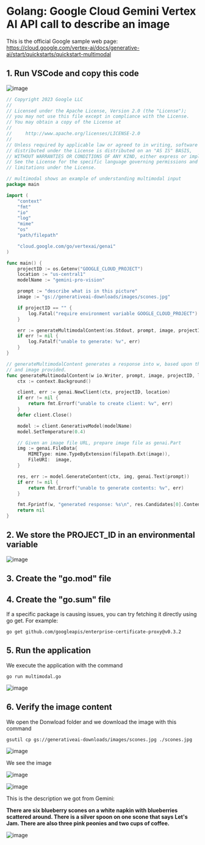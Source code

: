 # Golang: Google Cloud Gemini Vertex AI API call to describe an image

This is the official Google sample web page: https://cloud.google.com/vertex-ai/docs/generative-ai/start/quickstarts/quickstart-multimodal

## 1. Run VSCode and copy this code

![image](https://github.com/luiscoco/Golang-sample18-Google-Gemini/assets/32194879/970a0021-1704-4379-b786-dfe736bb2d80)

```go
// Copyright 2023 Google LLC
//
// Licensed under the Apache License, Version 2.0 (the "License");
// you may not use this file except in compliance with the License.
// You may obtain a copy of the License at
//
//     http://www.apache.org/licenses/LICENSE-2.0
//
// Unless required by applicable law or agreed to in writing, software
// distributed under the License is distributed on an "AS IS" BASIS,
// WITHOUT WARRANTIES OR CONDITIONS OF ANY KIND, either express or implied.
// See the License for the specific language governing permissions and
// limitations under the License.

// multimodal shows an example of understanding multimodal input
package main

import (
	"context"
	"fmt"
	"io"
	"log"
	"mime"
	"os"
	"path/filepath"

	"cloud.google.com/go/vertexai/genai"
)

func main() {
	projectID := os.Getenv("GOOGLE_CLOUD_PROJECT")
	location := "us-central1"
	modelName := "gemini-pro-vision"

	prompt := "describe what is in this picture"
	image := "gs://generativeai-downloads/images/scones.jpg"

	if projectID == "" {
		log.Fatal("require environment variable GOOGLE_CLOUD_PROJECT")
	}

	err := generateMultimodalContent(os.Stdout, prompt, image, projectID, location, modelName)
	if err != nil {
		log.Fatalf("unable to generate: %v", err)
	}
}

// generateMultimodalContent generates a response into w, based upon the prompt
// and image provided.
func generateMultimodalContent(w io.Writer, prompt, image, projectID, location, modelName string) error {
	ctx := context.Background()

	client, err := genai.NewClient(ctx, projectID, location)
	if err != nil {
		return fmt.Errorf("unable to create client: %v", err)
	}
	defer client.Close()

	model := client.GenerativeModel(modelName)
	model.SetTemperature(0.4)

	// Given an image file URL, prepare image file as genai.Part
	img := genai.FileData{
		MIMEType: mime.TypeByExtension(filepath.Ext(image)),
		FileURI:  image,
	}

	res, err := model.GenerateContent(ctx, img, genai.Text(prompt))
	if err != nil {
		return fmt.Errorf("unable to generate contents: %v", err)
	}

	fmt.Fprintf(w, "generated response: %s\n", res.Candidates[0].Content.Parts[0])
	return nil
}
```

## 2. We store the PROJECT_ID in an environmental variable

![image](https://github.com/luiscoco/Golang-sample18-Google-Gemini/assets/32194879/26e283af-1f47-43ea-b9ba-73957b8d2272)

## 3. Create the "go.mod" file

## 4. Create the "go.sum" file

If a specific package is causing issues, you can try fetching it directly using go get. For example:

```
go get github.com/googleapis/enterprise-certificate-proxy@v0.3.2
```

## 5. Run the application

We execute the application with the command

```
go run multimodal.go
```

![image](https://github.com/luiscoco/Golang-sample18-Google-Gemini/assets/32194879/71d3528a-7e78-475d-a254-74772388f4f6)

## 6. Verify the image content

We open the Donwload folder and we download the image with this command

```
gsutil cp gs://generativeai-downloads/images/scones.jpg ./scones.jpg
```

![image](https://github.com/luiscoco/Golang-sample18-Google-Gemini/assets/32194879/256876ad-f92f-4ead-afd8-052e3f6465f6)

We see the image 

![image](https://github.com/luiscoco/Golang-sample18-Google-Gemini/assets/32194879/e8848059-b7b1-46f7-a594-7a4312fd9aaa)

![image](https://github.com/luiscoco/Golang-sample18-Google-Gemini/assets/32194879/8b2d03f4-7aa0-49e0-bb24-d60419ffbf39)

This is the description we got from Gemini:

**There are six blueberry scones on a white napkin with blueberries scattered around. There is a silver spoon on one scone that says Let's Jam. There are also three pink peonies and two cups of coffee.**

![image](https://github.com/luiscoco/Golang-sample18-Google-Gemini/assets/32194879/a18fa656-14c1-445f-a734-e8e85d324e5d)




